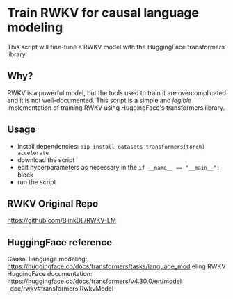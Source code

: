 # Train RWKV for causal language modeling
This script will fine-tune a RWKV model with the HuggingFace transformers library.

## Why?
RWKV is a powerful model, but the tools used to train it are overcomplicated and it is not well-documented.
This script is a simple and *legible* implementation of training RWKV using HuggingFace's transformers library.

## Usage
- Install dependencies: `pip install datasets transformers[torch] accelerate`
- download the script
- edit hyperparameters as necessary in the `if __name__ == "__main__":` block
- run the script
  
## RWKV Original Repo
https://github.com/BlinkDL/RWKV-LM

## HuggingFace reference
Causal Language modeling: https://huggingface.co/docs/transformers/tasks/language_mod
eling
RWKV HuggingFace documentation: https://huggingface.co/docs/transformers/v4.30.0/en/model
_doc/rwkv#transformers.RwkvModel

